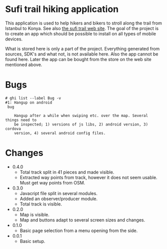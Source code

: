 # Sufi trail hiking application

This application is used to help hikers and bikers to stroll along the trail from Istanbul to Konya. See also [the sufi trail web site][website]. The goal of the project is to create an app which should be possible to install on all types of mobile devices.

What is stored here is only a part of the project. Everything generated from sources, SDK's and what not, is not available here. Also the app cannot be found here. Later the app can be bought from the store on the web site mentioned above.

# Bugs
```
# ghi list --label Bug -v
#1: Hangup on android
 bug

    Hangup after a while when swiping etc. over the map. Several things need to
    be inspected; 1) versions of js libs, 2) android version, 3) cordova
    version, 4) several android config files.
```

# Changes

* 0.4.0
  * Total track split in 41 pieces and made visible.
  * Extracted way points from track, however it does not seem usable. Must get way points from OSM.
* 0.3.0
  * Javacript file split in several modules.
  * Added an observer/producer module.
  * Total track is visible.
* 0.2.0
  * Map is visible.
  * Map and buttons adapt to several screen sizes and changes.
* 0.1.0
  * Basic page selection from a menu opening from the side.
* 0.0.1
  * Basic setup.

<!-- references -->
[website]: http://sufitrail.com/
